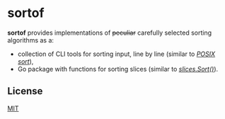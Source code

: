 # sortof

**sortof** provides implementations of ~~peculiar~~ carefully selected sorting algorithms as a:

- collection of CLI tools for sorting input, line by line (similar to _[POSIX sort](https://pubs.opengroup.org/onlinepubs/9699919799/utilities/sort.html)_),
- Go package with functions for sorting slices (similar to _[slices.Sort()](https://pkg.go.dev/slices#Sort)_).

## License

[MIT](./LICENSE)
